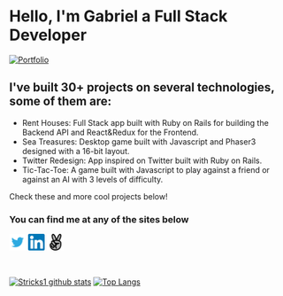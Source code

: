 # Hello, I'm Gabriel a Full Stack Developer

[![Portfolio](https://img.shields.io/website?label=Portfolio&style=for-the-badge&url=http://gabrielsilveira.me/)](http://gabrielsilveira.me/)

## I've built 30+ projects on several technologies, some of them are:

- Rent Houses: Full Stack app built with Ruby on Rails for building the Backend API and React&Redux for the Frontend.
- Sea Treasures: Desktop game built with Javascript and Phaser3 designed with a 16-bit layout.
- Twitter Redesign: App inspired on Twitter built with Ruby on Rails.
- Tic-Tac-Toe: A game built with Javascript to play against a friend or against an AI with 3 levels of difficulty.

Check these and more cool projects below!

### You can find me at any of the sites below

<a href="https://twitter.com/gabriel_stricks"><img alt="Twitter" height="30" src="images/twitter.png"/></a>
<a href="https://www.linkedin.com/in/gabriel-malheiros-silveira"><img alt="LinkedIn" height="30" src="images/linkedin.png"/></a>
<a href="https://angel.co/u/gabriel-malheiros-silveira"><img  height="30" alt="AngelList" src="images/angelList.png"/></a>

<br />

[![Stricks1 github stats](https://github-readme-stats.vercel.app/api?username=stricks1&show_icons=true&theme=radical)](https://github.com/stricks1/github-readme-stats)  [![Top Langs](https://github-readme-stats.vercel.app/api/top-langs/?username=stricks1&show_icons=true&theme=radical&layout=compact)](https://github.com/stricks1/github-readme-stats)
